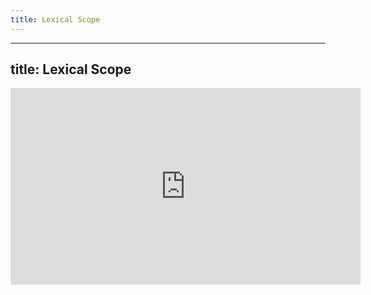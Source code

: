 ```yaml
---
title: Lexical Scope
---
```


---
title: Lexical Scope
---

<iframe width="560" height="315" src="https://www.youtube.com/embed/7a-1-8Rtah4" title="YouTube video player" frameborder="0" allow="accelerometer; autoplay; clipboard-write; encrypted-media; gyroscope; picture-in-picture" allowfullscreen></iframe>